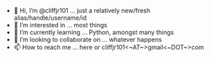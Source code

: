 - 👋 Hi, I’m @cliffjr101 ... just a relatively new/fresh alias/handle/username/id
- 👀 I’m interested in ... most things
- 🌱 I’m currently learning ... Python, amongst many things
- 💞️ I’m looking to collaborate on ... whatever happens
- 📫 How to reach me ... here or cliffjr101<~AT~>gmail<~DOT~>com

<!---
cliffjr101/cliffjr101 is a ✨ special ✨ repository because its `README.md` (this file) appears on your GitHub profile.
You can click the Preview link to take a look at your changes.
--->
